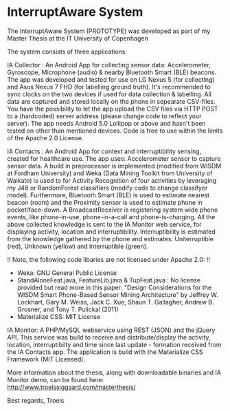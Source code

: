 # InterruptAware System
The InterruptAware System (PROTOTYPE) was developed as part of my Master Thesis at the IT University of Copenhagen

The system consists of three applications:

IA Collector : An Android App for collecting sensor data: Accelerometer, Gyroscope, Microphone (audio) & nearby Bluetooth Smart (BLE) beacons. The app was developed and tested for use on LG Nexus 5 (for collecting) and Asus Nexus 7 FHD (for labelling ground truth). It's recommended to sync clocks on the two devices if used for data collection & labelling. All data are captured and stored locally on the phone in sepearate CSV-files. You have the possibility to let the app upload the CSV files via HTTP POST to a (hardcoded) server address (please change code to reflect your server). The app needs Android 5.0 Lollipop or above and hasn't been tested on other than mentioned devices. Code is free to use within the limits of the Apache 2.0 License. 

IA Contacts : An Android App for context and interruptibility sensing, created for healthcare use. The app uses: Accelerometer sensor to capture sensor data. A build in preprocessor is implemented (modified from WISDM at Fordham University) and Weka (Data Mining Toolkit from University of Waikato) is used to for Activity Recognition of four activities by leveraging my J48 or RandomForest classifiers (modify code to change classifyer model). Furthermore, Bluetooth Smart (BLE) is used to estimate nearest beacon (room) and the Proximity sensor is used to estimate phone in pocket/face-down. A BroadcastReceiver is registering system wide phone events, like phone-in-use, phone-in-a-call and phone-is-charging. All the above collected knowledge is sent to the IA Monitor web service, for displaying activity, location and interruptibility. Interruptibility is estimated from the knowledge gathered by the phone and estimates: Uniterruptible (red), Unknown (yellow) and Interruptible (green).

!! Note, the following code libaries are not licensed under Apache 2.0: !!
 * Weka: GNU General Public License
 * StandAloneFeat.java, FeatureLib.java & TupFeat.java : No license provided but read more in this paper: "Design Considerations for the WISDM Smart Phone-Based Sensor Mining Architecture" by Jeffrey W. Lockhart, Gary M. Weiss, Jack C. Xue, Shaun T. Gallagher, Andrew B. Grosner, and Tony T. Pulickal (2011)
 * Materialize CSS: MIT License
 
IA Monitor: A PHP/MySQL webservice using REST (JSON) and the jQuery API. This service was build to receive and distribute/display the activity, location, interruptibilty and time since last update - formation received from the IA Contacts app. The application is build with the Materialize CSS Framework (MIT Licensed).

More information about the thesis, along with downloadable binaries and IA Monitor demo, can be found here:
http://www.troelssiggaard.com/masterthesis/

Best regards,
Troels



